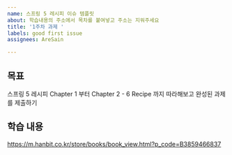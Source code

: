 ```yaml
---
name: 스프링 5 레시피 이슈 템플릿
about: 학습내용의 주소에서 목차를 붙여넣고 주소는 지워주세요
title: '1주차 과제 '
labels: good first issue
assignees: AreSain

---
```


## 목표

스프링 5 레시피 Chapter 1 부터 Chapter 2 - 6 Recipe 까지 따라해보고 완성된 과제를 제출하기

## 학습 내용

https://m.hanbit.co.kr/store/books/book_view.html?p_code=B3859466837
